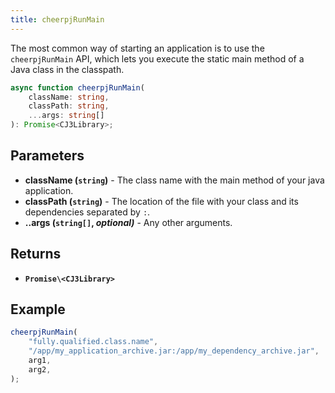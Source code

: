 ```yaml
---
title: cheerpjRunMain
---
```


The most common way of starting an application is to use the `cheerpjRunMain` API, which lets you execute the static main method of a Java class in the classpath.

```ts
async function cheerpjRunMain(
	className: string,
	classPath: string,
	...args: string[]
): Promise<CJ3Library>;
```

## Parameters

- **className (`string`)** - The class name with the main method of your java application.
- **classPath (`string`)** - The location of the file with your class and its dependencies separated by `:`.
- **..args (`string[]`, _optional)_** - Any other arguments.

## Returns

- **`Promise\<CJ3Library>`**

## Example

```js
cheerpjRunMain(
	"fully.qualified.class.name",
	"/app/my_application_archive.jar:/app/my_dependency_archive.jar",
	arg1,
	arg2,
);
```
